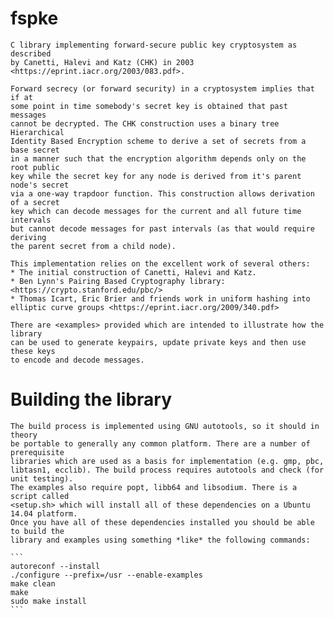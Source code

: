 # fspke

    C library implementing forward-secure public key cryptosystem as described
    by Canetti, Halevi and Katz (CHK) in 2003 <https://eprint.iacr.org/2003/083.pdf>. 
    
    Forward secrecy (or forward security) in a cryptosystem implies that if at
    some point in time somebody's secret key is obtained that past messages
    cannot be decrypted. The CHK construction uses a binary tree Hierarchical
    Identity Based Encryption scheme to derive a set of secrets from a base secret
    in a manner such that the encryption algorithm depends only on the root public
    key while the secret key for any node is derived from it's parent node's secret
    via a one-way trapdoor function. This construction allows derivation of a secret
    key which can decode messages for the current and all future time intervals
    but cannot decode messages for past intervals (as that would require deriving
    the parent secret from a child node).
    
    This implementation relies on the excellent work of several others:
    * The initial construction of Canetti, Halevi and Katz.
    * Ben Lynn's Pairing Based Cryptography library: <https://crypto.stanford.edu/pbc/>
    * Thomas Icart, Eric Brier and friends work in uniform hashing into elliptic curve groups <https://eprint.iacr.org/2009/340.pdf>
    
    There are <examples> provided which are intended to illustrate how the library
    can be used to generate keypairs, update private keys and then use these keys
    to encode and decode messages.

# Building the library

    The build process is implemented using GNU autotools, so it should in theory
    be portable to generally any common platform. There are a number of prerequisite
    libraries which are used as a basis for implementation (e.g. gmp, pbc,
    libtasn1, ecclib). The build process requires autotools and check (for unit testing).
    The examples also require popt, libb64 and libsodium. There is a script called
    <setup.sh> which will install all of these dependencies on a Ubuntu 14.04 platform.
    Once you have all of these dependencies installed you should be able to build the
    library and examples using something *like* the following commands:

    ```
    autoreconf --install
    ./configure --prefix=/usr --enable-examples
    make clean
    make
    sudo make install
    ```
